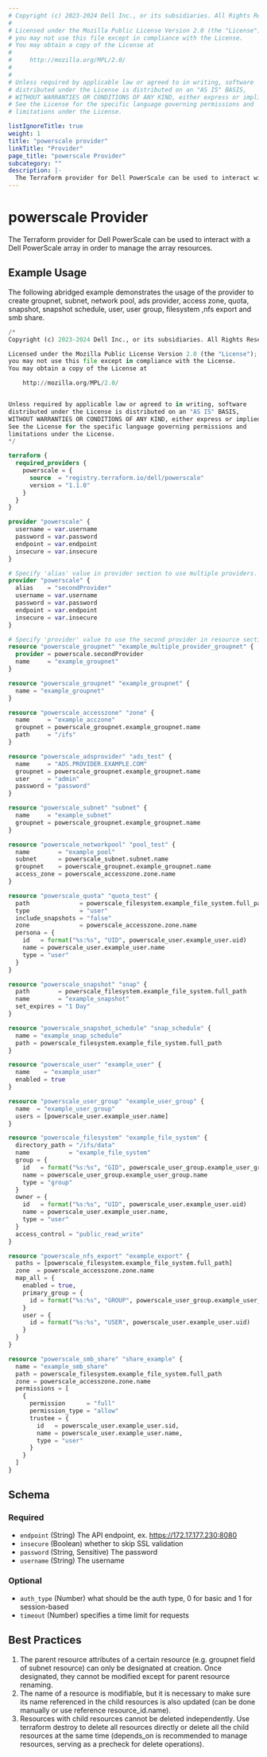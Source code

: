 ```yaml
---
# Copyright (c) 2023-2024 Dell Inc., or its subsidiaries. All Rights Reserved.
#
# Licensed under the Mozilla Public License Version 2.0 (the "License");
# you may not use this file except in compliance with the License.
# You may obtain a copy of the License at
#
#     http://mozilla.org/MPL/2.0/
#
#
# Unless required by applicable law or agreed to in writing, software
# distributed under the License is distributed on an "AS IS" BASIS,
# WITHOUT WARRANTIES OR CONDITIONS OF ANY KIND, either express or implied.
# See the License for the specific language governing permissions and
# limitations under the License.

listIgnoreTitle: true
weight: 1
title: "powerscale provider"
linkTitle: "Provider"
page_title: "powerscale Provider"
subcategory: ""
description: |-
  The Terraform provider for Dell PowerScale can be used to interact with a Dell PowerScale array in order to manage the array resources.
---
```


# powerscale Provider

The Terraform provider for Dell PowerScale can be used to interact with a Dell PowerScale array in order to manage the array resources.

## Example Usage
The following abridged example demonstrates the usage of the provider to create groupnet, subnet, network pool, ads provider, access zone, quota, snapshot, snapshot schedule, user, user group, filesystem ,nfs export and smb share.

```terraform
/*
Copyright (c) 2023-2024 Dell Inc., or its subsidiaries. All Rights Reserved.

Licensed under the Mozilla Public License Version 2.0 (the "License");
you may not use this file except in compliance with the License.
You may obtain a copy of the License at

    http://mozilla.org/MPL/2.0/


Unless required by applicable law or agreed to in writing, software
distributed under the License is distributed on an "AS IS" BASIS,
WITHOUT WARRANTIES OR CONDITIONS OF ANY KIND, either express or implied.
See the License for the specific language governing permissions and
limitations under the License.
*/

terraform {
  required_providers {
    powerscale = {
      source  = "registry.terraform.io/dell/powerscale"
      version = "1.1.0"
    }
  }
}

provider "powerscale" {
  username = var.username
  password = var.password
  endpoint = var.endpoint
  insecure = var.insecure
}

# Specify 'alias' value in provider section to use multiple providers.
provider "powerscale" {
  alias    = "secondProvider"
  username = var.username
  password = var.password
  endpoint = var.endpoint
  insecure = var.insecure
}

# Specify 'provider' value to use the second provider in resource section.
resource "powerscale_groupnet" "example_multiple_provider_groupnet" {
  provider = powerscale.secondProvider
  name     = "example_groupnet"
}

resource "powerscale_groupnet" "example_groupnet" {
  name = "example_groupnet"
}

resource "powerscale_accesszone" "zone" {
  name     = "example_acczone"
  groupnet = powerscale_groupnet.example_groupnet.name
  path     = "/ifs"
}

resource "powerscale_adsprovider" "ads_test" {
  name     = "ADS.PROVIDER.EXAMPLE.COM"
  groupnet = powerscale_groupnet.example_groupnet.name
  user     = "admin"
  password = "password"
}

resource "powerscale_subnet" "subnet" {
  name     = "example_subnet"
  groupnet = powerscale_groupnet.example_groupnet.name
}

resource "powerscale_networkpool" "pool_test" {
  name        = "example_pool"
  subnet      = powerscale_subnet.subnet.name
  groupnet    = powerscale_groupnet.example_groupnet.name
  access_zone = powerscale_accesszone.zone.name
}

resource "powerscale_quota" "quota_test" {
  path              = powerscale_filesystem.example_file_system.full_path
  type              = "user"
  include_snapshots = "false"
  zone              = powerscale_accesszone.zone.name
  persona = {
    id   = format("%s:%s", "UID", powerscale_user.example_user.uid)
    name = powerscale_user.example_user.name
    type = "user"
  }
}

resource "powerscale_snapshot" "snap" {
  path        = powerscale_filesystem.example_file_system.full_path
  name        = "example_snapshot"
  set_expires = "1 Day"
}

resource "powerscale_snapshot_schedule" "snap_schedule" {
  name = "example_snap_schedule"
  path = powerscale_filesystem.example_file_system.full_path
}

resource "powerscale_user" "example_user" {
  name    = "example_user"
  enabled = true
}

resource "powerscale_user_group" "example_user_group" {
  name  = "example_user_group"
  users = [powerscale_user.example_user.name]
}

resource "powerscale_filesystem" "example_file_system" {
  directory_path = "/ifs/data"
  name           = "example_file_system"
  group = {
    id   = format("%s:%s", "GID", powerscale_user_group.example_user_group.gid)
    name = powerscale_user_group.example_user_group.name
    type = "group"
  }
  owner = {
    id   = format("%s:%s", "UID", powerscale_user.example_user.uid)
    name = powerscale_user.example_user.name,
    type = "user"
  }
  access_control = "public_read_write"
}

resource "powerscale_nfs_export" "example_export" {
  paths = [powerscale_filesystem.example_file_system.full_path]
  zone  = powerscale_accesszone.zone.name
  map_all = {
    enabled = true,
    primary_group = {
      id = format("%s:%s", "GROUP", powerscale_user_group.example_user_group.gid)
    }
    user = {
      id = format("%s:%s", "USER", powerscale_user.example_user.uid)
    }
  }
}

resource "powerscale_smb_share" "share_example" {
  name = "example_smb_share"
  path = powerscale_filesystem.example_file_system.full_path
  zone = powerscale_accesszone.zone.name
  permissions = [
    {
      permission      = "full"
      permission_type = "allow"
      trustee = {
        id   = powerscale_user.example_user.sid,
        name = powerscale_user.example_user.name,
        type = "user"
      }
    }
  ]
}
```

<!-- schema generated by tfplugindocs -->
## Schema

### Required

- `endpoint` (String) The API endpoint, ex. https://172.17.177.230:8080
- `insecure` (Boolean) whether to skip SSL validation
- `password` (String, Sensitive) The password
- `username` (String) The username

### Optional

- `auth_type` (Number) what should be the auth type, 0 for basic and 1 for session-based
- `timeout` (Number) specifies a time limit for requests

## Best Practices
1. The parent resource attributes of a certain resource (e.g. groupnet field of subnet resource) can only be designated
   at creation. Once designated, they cannot be modified except for parent resource renaming.
2. The name of a resource is modifiable, but it is necessary to make sure its name referenced in the child resources
   is also updated (can be done manually or use reference resource_id.name).
3. Resources with child resources cannot be deleted independently. Use terraform destroy to delete all resources directly
   or delete all the child resources at the same time (depends_on is recommended to manage resources, serving as a
   precheck for delete operations).
